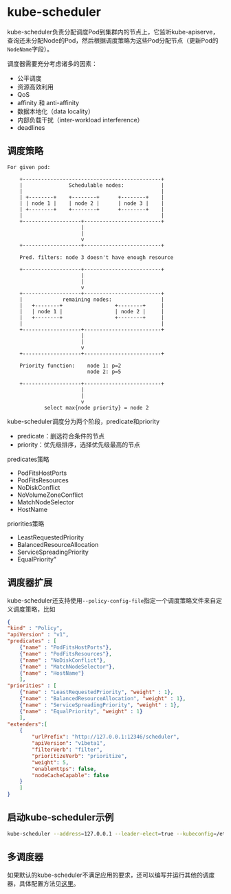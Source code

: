 # kube-scheduler

kube-scheduler负责分配调度Pod到集群内的节点上，它监听kube-apiserve，查询还未分配Node的Pod，然后根据调度策略为这些Pod分配节点（更新Pod的`NodeName`字段）。

调度器需要充分考虑诸多的因素：

- 公平调度
- 资源高效利用
- QoS
- affinity 和 anti-affinity
- 数据本地化（data locality）
- 内部负载干扰（inter-workload interference）
- deadlines

## 调度策略

```
For given pod:

    +---------------------------------------------+
    |               Schedulable nodes:            |
    |                                             |
    | +--------+    +--------+      +--------+    |
    | | node 1 |    | node 2 |      | node 3 |    |
    | +--------+    +--------+      +--------+    |
    |                                             |
    +-------------------+-------------------------+
                        |
                        |
                        v
    +-------------------+-------------------------+

    Pred. filters: node 3 doesn't have enough resource

    +-------------------+-------------------------+
                        |
                        |
                        v
    +-------------------+-------------------------+
    |             remaining nodes:                |
    |   +--------+                 +--------+     |
    |   | node 1 |                 | node 2 |     |
    |   +--------+                 +--------+     |
    |                                             |
    +-------------------+-------------------------+
                        |
                        |
                        v
    +-------------------+-------------------------+

    Priority function:    node 1: p=2
                          node 2: p=5

    +-------------------+-------------------------+
                        |
                        |
                        v
            select max{node priority} = node 2
```

kube-scheduler调度分为两个阶段，predicate和priority

- predicate：删选符合条件的节点
- priority：优先级排序，选择优先级最高的节点

predicates策略

- PodFitsHostPorts
- PodFitsResources
- NoDiskConflict
- NoVolumeZoneConflict
- MatchNodeSelector
- HostName

priorities策略

- LeastRequestedPriority
- BalancedResourceAllocation
- ServiceSpreadingPriority
- EqualPriority"

## 调度器扩展

kube-scheduler还支持使用`--policy-config-file`指定一个调度策略文件来自定义调度策略，比如

```json
{
"kind" : "Policy",
"apiVersion" : "v1",
"predicates" : [
	{"name" : "PodFitsHostPorts"},
	{"name" : "PodFitsResources"},
	{"name" : "NoDiskConflict"},
	{"name" : "MatchNodeSelector"},
	{"name" : "HostName"}
	],
"priorities" : [
	{"name" : "LeastRequestedPriority", "weight" : 1},
	{"name" : "BalancedResourceAllocation", "weight" : 1},
	{"name" : "ServiceSpreadingPriority", "weight" : 1},
	{"name" : "EqualPriority", "weight" : 1}
	],
"extenders":[ 
	{
        "urlPrefix": "http://127.0.0.1:12346/scheduler",
        "apiVersion": "v1beta1",
        "filterVerb": "filter",
        "prioritizeVerb": "prioritize",
        "weight": 5,
        "enableHttps": false,
        "nodeCacheCapable": false
	}
    ]
}
```

## 启动kube-scheduler示例

```sh
kube-scheduler --address=127.0.0.1 --leader-elect=true --kubeconfig=/etc/kubernetes/scheduler.conf
```

## 多调度器

如果默认的kube-scheduler不满足应用的要求，还可以编写并运行其他的调度器，具体配置方法见[这里](https://kubernetes.io/docs/tasks/administer-cluster/configure-multiple-schedulers/)。